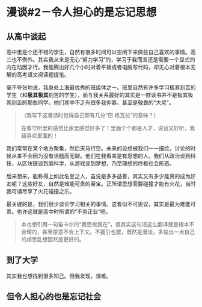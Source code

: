 # 漫谈#2－令人担心的是忘记思想

## 从高中谈起

高中里是个还不错的学生，自然有很多时间可以空闲下来做些自己喜欢的事情。高三也不例外。其实我从来是无心“努力学习”的，学习于我而言还是需要一个显式的内在动因才行。我能腾出好几个小时对着平板或者电脑写代码，却无心对着根本无解的高考语文阅读题提笔。

毫不夸张地说，我身处上海最优秀的班级体之一。班里自然有许多学习极其刻苦的学生（和**极其极其**刻苦的学生），而与我关系最好的其实是一群读书并不是极其极其刻苦的那些同学。他们其中不乏有很多我仰慕、甚至是敬畏的“大佬”。

>（我写下这番话时觉得自己颇有几分“窃 格瓦拉”的意味？）
>
> 在看守所里的感觉比家里感觉好多了！里面个个都是人才，说话又好听，我超喜欢里面的！

我们常常在某个地方聚集，然后天马行空。未来的设想被我们一一描绘，讨论的时候从来不会因为没有话题而无聊。他们在我看来是有思想的人。我们从政治谈到科技，从区块链谈到脑科学，从游戏谈到梦想，乃至理想的终极社会形态。

后来想来，能称得上如此名誉之人，虽说是多多益善，其实又有多少能真的成为好友呢？这些好友，自然是难能可贵的至宝。正所谓思想需要碰撞才能有火花，当时我可谓尽享了火花碰撞之乐。

最关键的是，我们很少谈论学习相关的事情。这看似不可思议，其实是最为难能可贵。也许这就是高中时所谓的“不务正业”吧。

> 本也想引用一句笛卡尔的“我思故我在”，但其实这句话这么翻译就是根本不合理的，甚至原意不合上下文。不援引也罢，既然是漫谈，多输出一点自己的胡思乱想固然是更好的。

## 到了大学
 
其实我也想找到很多知己。但我发现，很难。



## 但令人担心的也是忘记社会


